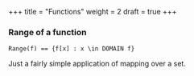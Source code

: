 +++
title = "Functions"
weight = 2
draft = true
+++

### Range of a function

```
Range(f) == {f[x] : x \in DOMAIN f}
```

Just a fairly simple application of mapping over a set.

